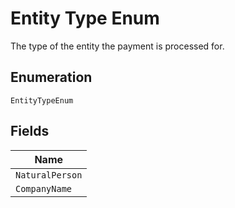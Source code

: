 
# Entity Type Enum

The type of the entity the payment is processed for.

## Enumeration

`EntityTypeEnum`

## Fields

| Name |
|  --- |
| `NaturalPerson` |
| `CompanyName` |

